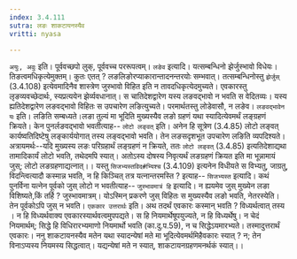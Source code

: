 ```yaml
---
index: 3.4.111
sutra: लङः शाकटायनस्यैव
vritti: nyasa

---
```

`अयुः, अवुः` इति। पूर्ववच्छपो लुक्, पूर्ववच्च पररूपत्वम्।
`लङेव` इत्यादि। यत्सम्बन्धिनो झेर्जुस्भावो विधेयः। तिङत्वमधिकृत्येमुक्तम्। कुतः एतत् ? लङलिङोरप्याकारान्तादनन्तरयोः सम्भवात्। तत्सम्बन्धिनोस्तु `झेर्जुस्` (3.4.108) इत्येवमादिनैव शास्त्रेण जुस्भावो विहित इति न तावदधिकृत्येदमुच्यते। एवकारस्तु लृङव्यवच्छेदार्थः, स्यप्रत्ययेन झेर्व्यवधानात्। स चातिदेशद्वारेण यस्य लङवद्भावो न भवति स वेदितव्यः। यस्य ह्यतिदेशद्वारेण लङवद्भावो विहितः स उपचारेण लङित्युच्यते। परमार्थतस्तु लोडेवासौ, न लङेव। `लङवद्भावेन यः` इति। लङिति सम्बध्यते।लङा तुल्यं मा भूदिति मुख्यस्यैव लङो ग्रहणं यथा स्यादित्येवमर्थं लङ्ग्रहणं क्रियते। केन पुनर्लङवद्भावो भवतीत्याह-- `लोटो लङ्वत्` इति। अनेन हि सूत्रेण (3.4.85) लोटो लङ्वत् कार्यष्वतिदिष्टेषु लङ्कार्ययोगात् तस्य लङ्वद्भावो भवति। तेन लङसदृशभूत उपचारेण लङिति व्यपदिश्यते। अत्रायमर्थः--यदि मुख्यस्य लङः परिग्रहार्थं लङ्ग्रहणं न क्रियते, ततः `लोटो लङ्वत्` (3.4.85) इत्यतिदेशाद्यथा तामादिकार्यं लोटो भवति, तथेदमपि स्यात्। अतोऽस्य दोषस्य निवृत्यर्थं लङग्रहणं क्रियत इति मा भून्नामायं जुस्; लोटो लङग्रहणाद्यत्नात्।। यस्तु `सिजभ्यस्तविद#भ्यिश्च` (3.4.109) इत्यनेन विधीयते स विभ्यतु, जाग्रतु, विदन्त्वित्यादौ कस्मान्न भवति, न हि किञ्चित् तत्र यत्नान्तरमस्ति ? इत्याह-- `सिजभ्यस्त` इत्यादि। कथं पुनर्विना यत्नेन पूर्वको जुस् लोटो न भवतीत्याह-- `जुस्भावमात्रं हि` इत्यादि। न ह्ययमेव जुस् मुख्येन लङा विशिष्यते,किं तर्हि ? जुस्भावमात्रम्। योऽस्मिन् प्रकरणे जुस् विहितः स मुख्यस्यैव लङो भवति, नेतरस्येति। तेन पूर्वकोऽपि जुस् न भवति। `एककार उत्तरार्थः` इति। अथ तदर्थं एवकारः कस्मान् भवति ? विध्यर्थत्वात् तस्य । न हि विध्यर्थवाक्य एवकारस्यार्थवत्वमुपपद्यते। स हि नियमार्थेषूपयुज्यते, न हि विध्यर्थेषु। न चेदं नियमार्थम्; सिद्धे हि विधिरारभ्यमाणो नियमार्थो भवति (का.दु.प.59), न च सिद्धेऽयमारभ्यते। तस्मादुत्तरार्थं एवकारः। ननु शाकटायनस्यैव मतेन यथा स्यादन्येषां मते मा भूदित्येवमर्थमिहैवकारः स्यात् ? न; तेन विनाऽप्यस्य नियमस्य सिद्धत्वात्। यद्यन्येषां मते न स्यात्, शाकटायनग्रहणमनर्थकं स्यात्।।